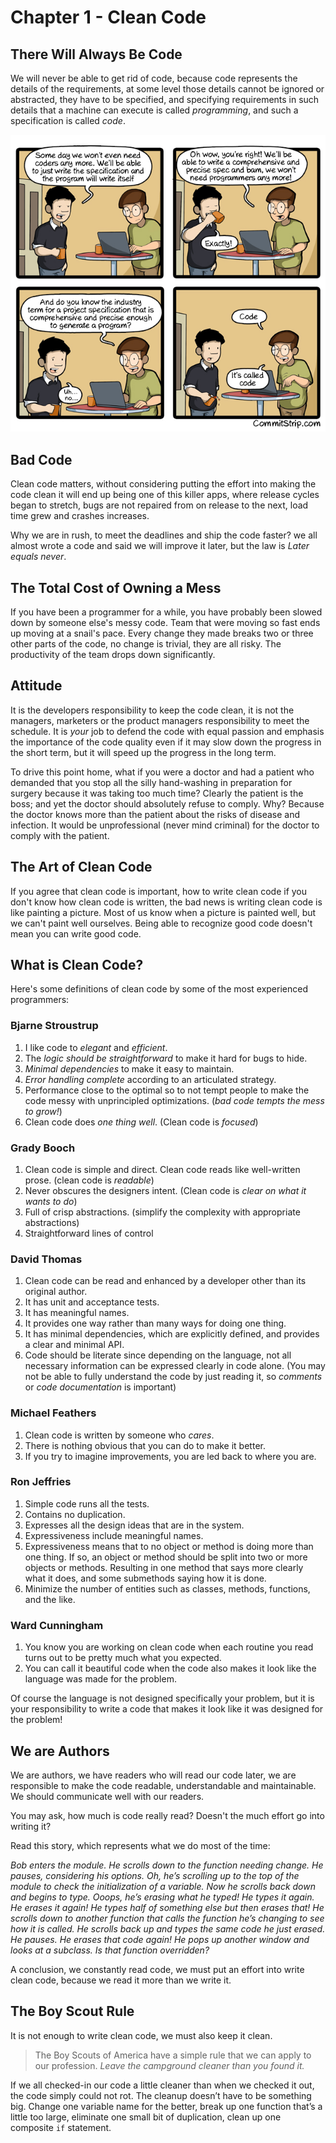 # Chapter 1 - Clean Code

## There Will Always Be Code

We will never be able to get rid of code, because code represents the details of the requirements, at some level those details cannot be ignored or abstracted, they have to be specified, and specifying requirements in such details that a machine can execute is called *programming*, and such a specification is called *code*.

![alt text](assets/Strip-Les-specs-cest-du-code-650-finalenglish.jpg)

## Bad Code

Clean code matters, without considering putting the effort into making the code clean it will end up being one of this killer apps, where release cycles began to stretch, bugs are not repaired from on release to the next, load time grew and crashes increases.

Why we are in rush, to meet the deadlines and ship the code faster? we all almost wrote a code and said we will improve it later, but the law is *Later equals never*.

## The Total Cost of Owning a Mess

If you have been a programmer for a while, you have probably been slowed down by someone else's messy code. Team that were moving so fast ends up moving at a snail's pace. Every change they made breaks two or three other parts of the code, no change is trivial, they are all risky. The productivity of the team drops down significantly.

## Attitude

It is the developers responsibility to keep the code clean, it is not the managers, marketers or the product managers responsibility to meet the schedule. It is *your* job to defend the code with equal passion and emphasis the importance of the code quality even if it may slow down the progress in the short term, but it will speed up the progress in the long term.

To drive this point home, what if you were a doctor and had a patient who demanded that you stop all the silly hand-washing in preparation for surgery because it was taking too much time? Clearly the patient is the boss; and yet the doctor should absolutely refuse to comply. Why? Because the doctor knows more than the patient about the risks of disease and infection. It would be unprofessional (never mind criminal) for the doctor to comply with the patient.

## The Art of Clean Code

If you agree that clean code is important, how to write clean code if you don't know how clean code is written, the bad news is writing clean code is like painting a picture. Most of us know when a picture is painted well, but we can't paint well ourselves. Being able to recognize good code doesn't mean you can write good code.

## What is Clean Code?

Here's some definitions of clean code by some of the most experienced programmers:

### Bjarne Stroustrup

1. I like code to *elegant* and *efficient*.
2. The *logic should be straightforward* to make it hard for bugs to hide.
3. *Minimal dependencies* to make it easy to maintain.
4. *Error handling complete* according to an articulated strategy.
5. Performance close to the optimal so to not tempt people to make the code messy with unprincipled optimizations. (*bad code tempts the mess to grow!*)
6. Clean code does *one thing well*. (Clean code is *focused*)

### Grady Booch

1. Clean code is simple and direct. Clean code reads like well-written prose. (clean code is *readable*)
2. Never obscures the designers intent. (Clean code is *clear on what it wants to do*)
3. Full of crisp abstractions. (simplify the complexity with appropriate abstractions)
4. Straightforward lines of control

### David Thomas

1. Clean code can be read and enhanced by a developer other than its original author.
2. It has unit and acceptance tests.
3. It has meaningful names.
4. It provides one way rather than many ways for doing one thing.
5. It has minimal dependencies, which are explicitly defined, and provides a clear and minimal API.
6. Code should be literate since depending on the language, not all necessary information can be expressed clearly in code alone. (You may not be able to fully understand the code by just reading it, so *comments* or *code documentation* is important)

### Michael Feathers

1. Clean code is written by someone who *cares*.
2. There is nothing obvious that you can do to make it better.
3. If you try to imagine improvements, you are led back to where you are.

### Ron Jeffries

1. Simple code runs all the tests.
2. Contains no duplication.
3. Expresses all the design ideas that are in the system.
4. Expressiveness include meaningful names.
5. Expressiveness means that to no object or method is doing more than one thing. If so, an object or method should be split into two or more objects or methods. Resulting in one method that says more clearly what it does, and some submethods saying how it is done.
6. Minimize the number of entities such as classes, methods, functions, and the like.

### Ward Cunningham

1. You know you are working on clean code when each routine you read turns out to be pretty much what you expected.
2. You can call it beautiful code when the code also makes it look like the language was made for the problem.

Of course the language is not designed specifically your problem, but it is your responsibility to write a code that makes it look like it was designed for the problem!

## We are Authors

We are authors, we have readers who will read our code later, we are responsible to make the code readable, understandable and maintainable. We should communicate well with our readers.

You may ask, how much is code really read? Doesn't the much effort go into writing it?

Read this story, which represents what we do most of the time:

*Bob enters the module.*
*He scrolls down to the function needing change.*
*He pauses, considering his options.*
*Oh, he’s scrolling up to the top of the module to check the initialization of a variable.*
*Now he scrolls back down and begins to type.*
*Ooops, he’s erasing what he typed!*
*He types it again.*
*He erases it again!*
*He types half of something else but then erases that!*
*He scrolls down to another function that calls the function he’s changing to see how it is called.*
*He scrolls back up and types the same code he just erased.*
*He pauses.*
*He erases that code again!*
*He pops up another window and looks at a subclass. Is that function overridden?*

A conclusion, we constantly read code, we must put an effort into write clean code, because we read it more than we write it.

## The Boy Scout Rule

It is not enough to write clean code, we must also keep it clean.

> The Boy Scouts of America have a simple rule that we can apply to our profession.
> *Leave the campground cleaner than you found it.*

If we all checked-in our code a little cleaner than when we checked it out, the code simply could not rot. The cleanup doesn’t have to be something big. Change one variable name for the better, break up one function that’s a little too large, eliminate one small bit of duplication, clean up one composite `if` statement.
